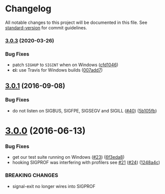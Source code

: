 # Changelog

All notable changes to this project will be documented in this file. See [standard-version](https://github.com/conventional-changelog/standard-version) for commit guidelines.

### [3.0.3](https://github.com/tapjs/signal-exit/compare/v3.0.2...v3.0.3) (2020-03-26)


### Bug Fixes

* patch `SIGHUP` to `SIGINT` when on Windows ([cfd1046](https://github.com/tapjs/signal-exit/commit/cfd1046079af4f0e44f93c69c237a09de8c23ef2))
* **ci:** use Travis for Windows builds ([007add7](https://github.com/tapjs/signal-exit/commit/007add793d2b5ae3c382512103adbf321768a0b8))

<a name="3.0.1"></a>

































<extoc></extoc>

## [3.0.1](https://github.com/tapjs/signal-exit/compare/v3.0.0...v3.0.1) (2016-09-08)


### Bug Fixes

* do not listen on SIGBUS, SIGFPE, SIGSEGV and SIGILL ([#40](https://github.com/tapjs/signal-exit/issues/40)) ([5b105fb](https://github.com/tapjs/signal-exit/commit/5b105fb))



<a name="3.0.0"></a>
# [3.0.0](https://github.com/tapjs/signal-exit/compare/v2.1.2...v3.0.0) (2016-06-13)


### Bug Fixes

* get our test suite running on Windows ([#23](https://github.com/tapjs/signal-exit/issues/23)) ([6f3eda8](https://github.com/tapjs/signal-exit/commit/6f3eda8))
* hooking SIGPROF was interfering with profilers see [#21](https://github.com/tapjs/signal-exit/issues/21) ([#24](https://github.com/tapjs/signal-exit/issues/24)) ([1248a4c](https://github.com/tapjs/signal-exit/commit/1248a4c))


### BREAKING CHANGES

* signal-exit no longer wires into SIGPROF
